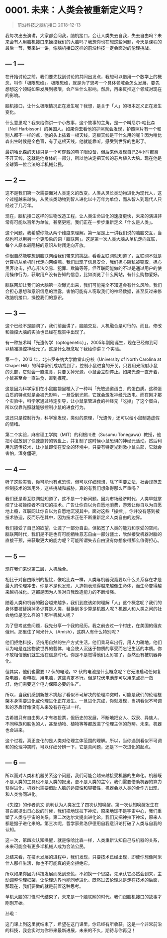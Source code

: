# 0001. 未来：人类会被重新定义吗？
> 前沿科技之脑机接口
2018-12-13

我每次出去演讲，大家都会问我，脑机接口，会让人类失去自我，失去自由吗？未来会有人用脑机接口来操控我们的大脑吗？我想你也在想这些问题，今天是课程的最后一节，我来讲一讲，像脑机接口这样的前沿科技一定会面对的伦理挑战。

## — 1 —

在开始讨论之前，我们要先找到讨论的共同出发点，我想可以借用一个数学上的概念，叫作「极限思维」。极限思维，就是为了思考一个具体领域会怎么发展，要先想想这个领域如果发展到极限，会产生什么影响。然后，再来反推这个领域对现在的影响。

脑机接口，让什么极限情况正在发生呢？我想，是关于「人」的根本定义正在发生变化。

什么意思呢？我来给你讲一个小故事，这个故事的主角，是一个叫尼尔-哈比森（Neil Harbisson）的英国人。如果你去看他的护照就会发现，护照照片有一个和别人都不一样的点，他的头上插着一根天线。这根天线是干什么用的呢？因为哈比森出生时候是全色盲，有了这根天线，他就能靠听，感受到世界的色彩了。

最初哈比森的天线只是一个可穿戴的电子眼设备，但后来他发现自己24小时都离不开天线，这就是他身体的一部分，所以他决定把天线的芯片植入大脑。现在他是全球第一位合法的半机械公民。

## — 2 —

这不是我们第一次需要面对人类定义的改变。人类从灵长类动物进化为现代人，这个过程越来越快，从灵长类动物到智人进化以十万年为单位，而从智人到现代人只经过了几万年。

现在，脑机接口这样的生物改造工程，让人类生命进化的速度更快，未来的演进非常有可能以百年为单位，甚至更短。我们正在一步步重新定义「什么是人类」。

这个问题，我希望你能从两个维度来理解。第一层是上一讲我们说的脑脑交互，当然也可以用另一个更形象的词「脑联网」。这是第一次人类大脑从单机走向互联，每个人原本最隐秘的意识从封闭走向开放。

你很自然能够想到脑联网给我们带来的挑战，看看互联网就知道了，互联网不就是计算机从单机时代走向网络嘛。我们出现了信息安全，我们担心隐私被窃取，担心黑客攻击，担心非法交易、犯罪、欺骗等等。但互联网能做的不过是通过用户的使用操作行为，获取用户没有告知的信息，比如浏览了什么网站，有什么购物爱好。

脑联网却让我们的大脑第一次曝光出来，我们可能完全不知道会有什么风险。我们会担心思想和意识信息的泄露，害怕可能有人窃取我们的神经数据，甚至反过来修改脑机接口，操控我们的意识。

## — 3 —

这个已经不是脑洞了，我们前面讲了，脑脑交互、人机融合是可行的。而且，修改和操控大脑的实验也已经在现实中出现了。

有一种技术叫「光遗传学（optogenetic）」，2005年刚刚诞生，现在已经做到可以精准操控神经元了。这是什么概念呢？我给你讲 2 个实验。

第一个，2013 年，北卡罗来纳大学教堂山分校（University of North Carolina at Chapel Hill）的科学家们成功找到了，控制小鼠进食的开关。只要用光照射小鼠的头部，它就会一直进食，只要关掉光源，小鼠会立刻停止。如果光源一直开着，小鼠甚至会一直进食，直到撑死。

这是因为科学家们在小鼠脑袋里植入了一种叫「光敏通道蛋白」的蛋白质。这种蛋白质的特点就是会被光影响，一旦受到光照，它就会激发神经元放电。而在刚才那个实验中，科学家通过特定引导，让小鼠掌管进食的神经元「吃掉」了这个蛋白，所以仅靠光照就能够控制小鼠的进食行为。

这还只是控制行为，科学家发现，类似的原理，「光遗传」还可以给小鼠制造虚假的情绪。

第二个实验，麻省理工学院（MIT）的利根川进（Susumu Tonegawa）教授，他把小鼠放到了快速旋转的转盘上，并复制了这时候小鼠恐惧的神经元活动。然后利用光遗传技术，让小鼠即使在安全的环境中，只要有特定光刺激小鼠头部，它就会害怕，浑身僵硬。

## — 4 —

听了这些实验，你可能也有点恐慌，但可以仔细想想，除了需要立法、社会规范去控制技术的滥用外，这些挑战和威胁，真的有我们想象得那么严重吗？

我们还是看互联网就知道了，这不是一个新问题。因为市场经济时代，人类早就掌控了让被操控者不自知的技术。广告让你自以为自愿地消费，游戏让你自以为自愿地上瘾，互联网让你自以为自愿地沉浸其中。面对这些「操控」，你并没有感到被技术胁迫，反而乐在其中，因为技术正在不断重新定义人类自由的边界。

我们接受了自己的欲望，让渡了一部分自由，但拓宽了人类的能力和享受的空间。脑联网时代，我们是不是也有可能牺牲意志自由一部分疆土，欣然接受机器对脑的直接干预，来获取更大的能力呢？可能所谓失去自由没有你想象得那么值得担心。

## — 5 —

现在我们来说第二层，人机融合。

相比于对自由限制的担忧，像哈比森一样，人类与机器究竟要以什么关系存在才是最大的伦理冲击。你是不是也发现，人造物表现得越来越像生命体，而生命变得越来越机械化。这都是因为人类对自我改造能力的不断增强。

随着人类和机器的融合越来越多，我们到底该如何理解「人」这个概念呢？我们的身体要被替换掉多少算是人类，替换到多少算是机器人呢？机器人和人类之间的社会地位是怎么样的？那半机械人呢？

为了思考这些问题，我先分享一个我的经历。我之前去过一个村庄，在美国的俄亥俄州。那里住了阿米什人（Amish），这群人有什么特别呢？

他们拒绝科技，坚持用自然的生产方式生活，他们乘马车出行，用人力耕地。他们认为电是连接物欲世界的载体，电会使人沉迷于物质的享受而忘记生活的本质。你不敢相信他们就生活在信息时代。你是不是觉得他们太厉害了，竟然没有被机器异化。

但其实，他们也需要 12 伏的电池。12 伏的电池是什么概念呢？它无法启动任何复杂电器，看电视、用电脑，这些肯定不行。但是12伏电池却可以用来点亮一盏灯，他们需要这个电力保障必要的生产。

所以，当我们感到新技术挑起了看似不可解决的伦理冲突时，可能是我们的伦理框架本身需要进化或伦理进化正在发生。一旦进化完成，你就发现，当初看似不可调和的矛盾好像没有从来没有存在过一样。

古希腊只有自由男人才有权投票，但历史的发展，不断地把女人、奴隶、异族人、不同种族和肤色的人，甚至动物、植物等等都放进了伦理主体的范畴。未来，机器也会进来。

这个过程，真正变化的是人类对伦理主体范围的理解。所以，当你遇到看似不可调和的伦理冲突时，可以仔细分辨一下，它是真问题，还是下一次进化的起点。

## — 6 —

所以面对人类和机器关系这个问题，我们可能会越来越接受机器的生命化。机器既不是人类的工具也不是人类的奴隶，更不是人类的主宰。我们需要借助机器的算力获得进化，机器也需要借助人脑的适应性和容错性，机器会以人类的合作方出现，和人类协同进化。

《失控》的作者凯文·凯利认为人类发生了四次认知唤醒。第一次认知唤醒发生在哥白尼提出日心说的时候，我们把地球拉下神坛，原来地球不是宇宙中心，我们重塑了人类与宇宙的关系。第二次达尔文提出进化论，我们又把神拉下神坛，原来人都是猴子进化来的。第三次呢，哲学家弗洛伊德用自我意识论打破了人类与自我的认知。

这一次，第四次认知唤醒，就是像哈比森一样，人类重新认知自己与机器的关系，未来可能会有更多半机械人成为合法公民。

总结来看，在技术发展的进程中，我们发现，只要技术已经出现，即使你想像阿米什人那样生活，你也不可能真的完全拒绝它。

所以如果你因为科技发展而感到恐慌，不如换一个思路，先承认它必然会到来，主动调整伦理框架，让伦理边界也能同步进化。既然过去伦理总是走在技术的后面，那现在，我们要做的就是前置这种思考。

单机大脑的打怪时代结束了，未来是一个脑联网的时代。我们跟脑机接口的故事才刚刚开始。

孙瑜：

这门课上到这里就结束了，希望在这门课里，你已经有所收获。这是一个非常前沿的科技，我会实时为你带来最新进展，未来的不久，期待与你再见！